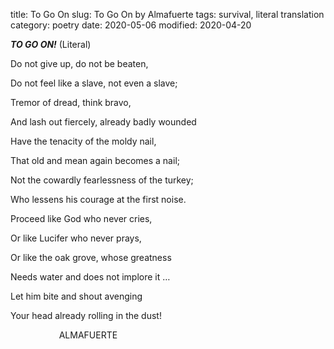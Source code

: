 title: To Go On
slug: To Go On by Almafuerte
tags: survival, literal translation
category: poetry
date: 2020-05-06
modified: 2020-04-20

**_TO GO ON!_** (Literal) 

Do not give up, do not be beaten, 

Do not feel like a slave, not even a slave; 

Tremor of dread, think bravo, 

And lash out fiercely, already badly wounded 

Have the tenacity of the moldy nail, 

That old and mean again becomes a nail; 

Not the cowardly fearlessness of the turkey; 

Who lessens his courage at the first noise. 

Proceed like God who never cries, 

Or like Lucifer who never prays, 

Or like the oak grove, whose greatness 

Needs water and does not implore it … 

Let him bite and shout avenging 

Your head already rolling in the dust! 

                              ALMAFUERTE 
